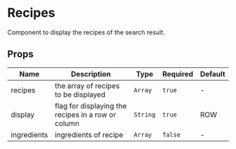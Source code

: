 # Recipes

Component to display the recipes of the search result.

## Props

<!-- @vuese:Recipes:props:start -->
|Name|Description|Type|Required|Default|
|---|---|---|---|---|
|recipes|the array of recipes to be displayed|`Array`|`true`|-|
|display|flag for displaying the recipes in a row or column|`String`|`true`|ROW|
|ingredients|ingredients of recipe|`Array`|`false`|-|

<!-- @vuese:Recipes:props:end -->


